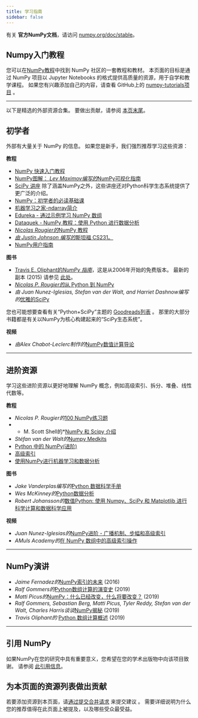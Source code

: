 ```yaml
---
title: 学习指南
sidebar: false
---
```


有关 **官方NumPy文档**，请访问 [numpy.org/doc/stable](https://numpy.org/doc/stable)。

## Numpy入门教程

您可以在[NumPy教程](https://numpy.org/numpy-tutorials)中找到 NumPy 社区的一套教程和教材。 本页面的目标是通过 NumPy 项目以 Jupyter Notebooks 的格式提供高质量的资源，用于自学和教学课程。 如果您有兴趣添加自己的内容，请查看 GitHub上的 [numpy-tutorials项目](https://github.com/numpy/numpy-tutorials) 。

***

以下是精选的外部资源合集。 要做出贡献，请参阅 [本页末尾](#add-to-this-list)。

## 初学者

外部有大量关于 NumPy 的信息。 如果您是新手，我们强烈推荐学习这些资源：

<i class="fas fa-chalkboard"></i> **教程**

* [NumPy 快速入门教程](https://numpy.org/devdocs/user/quickstart.html)
* [NumPy图解： *Lev Maximov编写的*NumPy可视化指南](https://betterprogramming.pub/3b1d4976de1d?sk=57b908a77aa44075a49293fa1631dd9b)
* [SciPy 讲座](https://scipy-lectures.org/) 除了涵盖NumPy之外，这些讲座还对Python科学生态系统提供了更广泛的介绍。
* [NumPy：初学者的必读基础课](https://numpy.org/devdocs/user/absolute_beginners.html)
* [机器学习之家-ndarray简介](https://www.machinelearningplus.com/python/numpy-tutorial-part1-array-python-examples/)
* [Edureka - 通过示例学习 NumPy 数组 ](https://www.edureka.co/blog/python-numpy-tutorial/)
* [Dataquek - NumPy 教程：使用 Python 进行数据分析](https://www.dataquest.io/blog/numpy-tutorial-python/)
* [*Nicolas Rougier的*NumPy 教程](https://github.com/rougier/numpy-tutorial)
* [*由 Justin Johnson 编写的*斯坦福 CS231。](http://cs231n.github.io/python-numpy-tutorial/)
* [NumPy用户指南](https://numpy.org/devdocs)

<i class="fas fa-book"></i> **图书**

* [Travis E. Oliphant的*NumPy 指南*](http://web.mit.edu/dvp/Public/numpybook.pdf)，这是从2006年开始的免费版本。 最新的副本 (2015) 请参见 [此处](https://www.barnesandnoble.com/w/guide-to-numpy-travis-e-oliphant-phd/1122853007)。
* [*Nicolas P. Rougier的*从 Python 到 NumPy](https://www.labri.fr/perso/nrougier/from-python-to-numpy/)
* *由 Juan Nunez-Iglesias, Stefan van der Walt, and Harriet Dashnow编写的*[优雅的SciPy](https://www.amazon.com/Elegant-SciPy-Art-Scientific-Python/dp/1491922877)

您也可能想要查看有关“Python+SciPy”主题的 [Goodreads列表](https://www.goodreads.com/shelf/show/python-scipy) 。 那里的大部分书籍都是有关以NumPy为核心构建起来的“SciPy生态系统”。

<i class="far fa-file-video"></i> **视频**

* *由Alex Chabot-Leclerc制作的*[NumPy数值计算导论](http://youtu.be/ZB7BZMhfPgk)

***

## 进阶资源

学习这些进阶资源以更好地理解 NumPy 概念，例如高级索引、拆分、堆叠、线性代数等。

<i class="fas fa-chalkboard"></i> **教程**

* *Nicolas P. Rougier的*[100 NumPy练习题](http://www.labri.fr/perso/nrougier/teaching/numpy.100/index.html)
* * M. Scott Shell的*[NumPy 和 Scipy 介绍](https://engineering.ucsb.edu/~shell/che210d/numpy.pdf)
* *Stéfan van der Walt的*[Numpy Medkits](http://mentat.za.net/numpy/numpy_advanced_slides/)
* [Python 中的 NumPy(进阶)](https://www.geeksforgeeks.org/numpy-python-set-2-advanced/)
* [高级索引](https://www.tutorialspoint.com/numpy/numpy_advanced_indexing.htm)
* [使用NumPy进行机器学习和数据分析](https://www.machinelearningplus.com/python/numpy-tutorial-python-part2/)

<i class="fas fa-book"></i> **图书**

* *Jake Vanderplas编写的*[Python 数据科学手册](https://www.amazon.com/Python-Data-Science-Handbook-Essential/dp/1491912057)
* *Wes McKinney的*[Python数据分析](https://www.amazon.com/Python-Data-Analysis-Wrangling-IPython/dp/1491957662)
* *Robert Johansson的*[数值Python: 使用 Numpy、SciPy 和 Matplotlib 进行科学计算和数据科学应用](https://www.amazon.com/Numerical-Python-Scientific-Applications-Matplotlib/dp/1484242459)

<i class="far fa-file-video"></i> **视频**

* *Juan Nunez-Iglesias的*[NumPy进阶 - 广播机制、步幅和高级索引](https://www.youtube.com/watch?v=cYugp9IN1-Q)
* *AMuls Academy的*[在 NumPy 数组中的高级索引操作](https://www.youtube.com/watch?v=2WTDrSkQBng)

***

## NumPy演讲

* *Jaime Fernadez的*[NumPy索引的未来](https://www.youtube.com/watch?v=o0EacbIbf58) (2016)
* *Ralf Gommers的*[Python数组计算的演变史](https://www.youtube.com/watch?v=HVLPJnvInzM&t=10s) (2019)
* *Matti Picus的*[NumPy：什么已经改变，什么将要改变？](https://www.youtube.com/watch?v=YFLVQFjRmPY) (2019)
* *Ralf Gommers, Sebastian Berg, Matti Picus, Tyler Reddy, Stefan van der Walt, Charles Harris谈谈*[NumPy揭秘](https://www.youtube.com/watch?v=dBTJD_FDVjU) (2019)
* *Travis Oliphant的* [ Python 数组计算概述](https://www.youtube.com/watch?v=f176j2g2eNc) (2019)

***

## 引用 NumPy

如果NumPy在您的研究中具有重要意义，您希望在您的学术出版物中向该项目致谢。 请参阅 [此引用信息](/citing-numpy)。

## 为本页面的资源列表做出贡献

<a name="add-to-this-list"></a>
若要添加资源到本页面，请[通过提交合并请求](https://github.com/numpy/numpy.org/blob/master/content/en/learn.md) 来提交建议 。 需要详细说明为什么您的推荐值得在此页面上被提及，以及哪些受众最受益。
